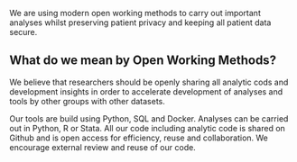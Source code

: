 
We are using modern open working methods to carry out important analyses whilst preserving patient privacy and keeping all patient data secure. 

## What do we mean by Open Working Methods?

We believe that researchers should be openly sharing all analytic cods and development insights in order to accelerate development of analyses and tools by other groups with other datasets. 

Our tools are build using Python, SQL and Docker. Analyses can be carried out in Python, R or Stata. 
All our code including analytic code is shared on Github and is open access for efficiency, reuse and collaboration. 
We encourage external review and reuse of our code. 

